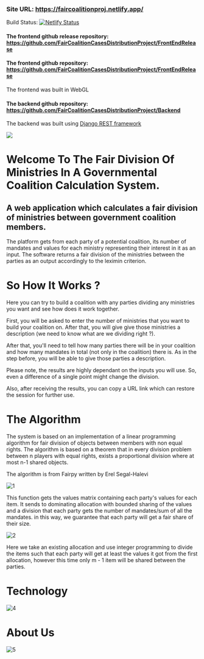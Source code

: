 
### Site URL: https://faircoalitionproj.netlify.app/
Build Status: [![Netlify Status](https://api.netlify.com/api/v1/badges/cf54cefd-52b3-42de-9a28-65207205a954/deploy-status)](https://app.netlify.com/sites/faircoalitionproj/deploys)

#### The frontend github release repository: https://github.com/FairCoalitionCasesDistributionProject/FrontEndRelease
#### The frontend github repository: https://github.com/FairCoalitionCasesDistributionProject/FrontEndRelease
The frontend was built in WebGL

#### The backend github repository: https://github.com/FairCoalitionCasesDistributionProject/Backend
The backend was built using [Django REST framework](https://www.django-rest-framework.org/)



[![](http://img.youtube.com/vi/KMo9LFK7z0g/0.jpg)](http://www.youtube.com/watch?v=KMo9LFK7z0g "Fair distribution of ministries in a coalition")














# Welcome To The Fair Division Of Ministries In A Governmental Coalition Calculation System.

## A web application which calculates a fair division of ministries between government coalition members.

The platform gets from each party of a potential coalition, its number of mandates and values for each ministry representing their interest in it as an input. The software returns a fair division of the ministries between the parties as an output accordingly to the leximin criterion.

# So How It Works ?

Here you can try to build a coalition with any parties dividing any ministries you want and see how does it work together.

First, you will be asked to enter the number of ministries that you want to build your coalition on. After that, you will give give those ministries a description (we need to know what are we dividing right ?).

After that, you'll need to tell how many parties there will be in your coalition and how many mandates in total (not only in the coalition) there is. As in the step before, you will be able to give those parties a description.

Please note, the results are highly dependant on the inputs you will use. So, even a difference of a single point might change the division.

Also, after receiving the results, you can copy a URL link which can restore the session for further use.

# The Algorithm

The system is based on an implementation of a linear programming algorithm for fair division of objects between members with non equal rights. The algorithm is based on a theorem that in every division problem between n players with equal rights, exists a proportional division where at most n-1 shared objects.

The algorithm is from Fairpy written by Erel Segal-Halevi

![1](https://github.com/FairCoalitionCasesDistributionProject/.github/tree/main/profile/Media/1.png)

This function gets the values matrix containing each party's values for each item. It sends to dominating allocation with bounded sharing of the values and a division that each party gets the number of mandates/sum of all the mandates. in this way, we guarantee that each party will get a fair share of their size.

![2](https://github.com/FairCoalitionCasesDistributionProject/.github/tree/main/profile/Media/2.png)

Here we take an existing allocation and use integer programming to divide the items such that each party will get at least the values it got from the first allocation, however this time only m - 1 item will be shared between the parties.
# Technology

![4](https://github.com/FairCoalitionCasesDistributionProject/.github/tree/main/profile/Media/4.jpg)

# About Us
![5](https://github.com/FairCoalitionCasesDistributionProject/.github/tree/main/profile/Media/5.png)



